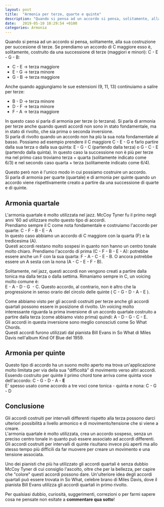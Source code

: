 ```yaml
---
layout: post
title:  "Armonia per terze, quarte e quinte"
description: "Quando si pensa ad un accordo si pensa, solitamente, alla sua costruzione per successione di terze. Esistono altre possibilità, alcune molto utilizzate come ad esempio l'armonia quartale."
date:   2019-05-10 10:29:54 +0100
categories: Armonia
---
```

Quando si pensa ad un accordo si pensa, solitamente, alla sua costruzione per succesione di terze. Se prendiamo un accordo di C maggiore esso è, solitamente, costruito da una successione di terze (maggiori e minori): C - E - G - B:

*   C - E -> terza maggiore
*   E - G -> terza minore
*   G - B -> terza maggiore

Anche quando aggiungiamo le sue estensioni (9, 11, 13) continuiamo a salire per terze:

*   B - D -> terza minore
*   D - F -> terza minore
*   F - A -> terza maggiore

In questo caso si parla di armonia per terze (o terzana). Si parla di armonia per terze anche quando questi accordi non sono in stato fondamentale, ma in stato di rivolto, che sia prima o seconda inversione.  
Si parla di rivolto quando un accordo non ha più la sua nota fondamentale al basso. Possiamo ad esempio prendere il C maggiore C - E - G e farlo partire dalla sua terza o dalla sua quinta: E - G - C (partendo dalla terza) o G - C - E (partendo dalla quinta). In questo caso la successione non è più per terze ma nel primo caso troviamo terza + quarta (solitamente indicato come 6/3) e nel secondo caso quarta + terza (solitamente indicato come 6/4).

Questo però non è l'unico modo in cui possiamo costruire un accordo.  
Si parla di armonia per quarte (quartale) e di armonia per quinte quando un accordo viene rispettivamente creato a partire da una successione di quarte e di quinte.

## Armonia quartale

L'armonia quartale è molto utilizzata nel jazz. McCoy Tyner fu il primo negli anni '60 ad utilizzare molto questo tipo di accordi.  
Prendiamo sempre il C come nota fondamentale e costruiamo l'accordo per quarte: C - F - B - E - A  
In questo caso abbiamo un accordo di C maggiore con la quarta (F) e la tredicesima (A).  
Questi accordi restano molto sospesi in quanto non hanno un centro tonale molto chiaro. Prendiamo l'accordo di prima (C - F - B - E - A): potrebbe essere anche un F con la sua quarta: F - A - C - E - B. O ancora potrebbe essere un A sesta con la nona (A - C - E - F - B).

Solitamente, nel jazz, questi accordi non vengono creati a partire dalla tonica ma dalla terza o dalla settima. Rimaniamo sempre in C, un voicing molto comune è:  
E - A - D - G  - C. Questo accordo, al contrario, non è altro che la progressione in senso orario del circolo delle quinte ( C - G - D - A - E ).

Come abbiamo visto per gli accordi costruiti per terze anche gli accordi quartali possono essere in posizione di rivolto. Un voicing molto interessante riguarda la prima inversione di un accordo quartale costruito a partire dalla terza (come abbiamo visto prima) quindi: A - D - G - C - E.  
Gli accordi in questa inversione sono meglio conosciuti come So What Chords.  
Questi accordi furono utilizzati dal pianista Bill Evans in So What di Miles Davis nell'album Kind Of Blue del 1959.

## Armonia per quinte

Questo tipo di accordo ha un suono molto aperto ma trova un'applicazione molto limitata per via della sua "difficoltà" di movimento verso altri accordi.  
Essendo costruito per quinte il primo chord tone arriva come quinta voce dell'accordo: C - G - D - A - **E**  
E' spesso usato come accordo a tre voci cone tonica - quinta e nona: C - G - D  

## Conclusione

Gli accordi costruiti per intervalli differenti rispetto alla terza possono darci ulteriori possibilità a livello armonico e di movimento/tensione che si viene a creare.  
L'armonia quartale è molto utilizzata, crea un accordo sospeso, senza un preciso centro tonale in quanto può essere associato ad accordi differenti.  
Gli accordi costruiti per intervalli di quinte risultano invece più aperti ma allo stesso tempo più difficili da far muovere per creare un movimento e una tensione associata.

Uno dei pianisti che più ha utilizzato gli accordi quartali è senza dubbio McCoy Tyner di cui consiglio l'ascolto, oltre che per la bellezza, per capire che "colore" questi accordi possono dare. Un'ulteriore idea degli accordi quartali può essere trovata in So What, celebre brano di Miles Davis, dove il pianista Bill Evans utilizza gli accordi quartali in primo rivolto.

Per qualsiasi dubbio, curiosità, suggerimenti, correzioni o per farmi sapere cosa ne pensate non esitate a **commentare qua sotto**!
